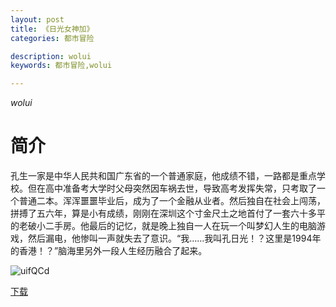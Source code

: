 ```yaml
---
layout: post
title: 《日光女神加》
categories: 都市冒险

description: wolui
keywords: 都市冒险,wolui

---
```


*wolui*

# 简介

孔生一家是中华人民共和国广东省的一个普通家庭，他成绩不错，一路都是重点学校。但在高中准备考大学时父母突然因车祸去世，导致高考发挥失常，只考取了一个普通二本。浑浑噩噩毕业后，成为了一个金融从业者。然后独自在社会上闯荡，拼搏了五六年，算是小有成绩，刚刚在深圳这个寸金尺土之地首付了一套六十多平的老破小二手房。他最后的记忆，就是晚上独自一人在玩一个叫梦幻人生的电脑游戏，然后漏电，他惨叫一声就失去了意识。“我……我叫孔日光！？这里是1994年的香港！？”脑海里另外一段人生经历融合了起来。

![uifQCd](https://cdn.jsdelivr.net/gh/YYbooks0/yybooks0img@master/bookscover2/uifQCd.1x02dhcwivhc.jpg)

[下载](https://public.by.files.1drv.com/y4mzsVSk-QikArqA42DbK9B3Y7m1p8xtEiqodNTdcnYyEzqJlNNeCqAQN0vVaT9o3cZ7d5RqvNvg6C4bKmNzQovOvI2vNhTZHXz9LTfzPq4KOe2gTiGLWMMvzOOvMcUkS0Up7EBNfoK5PyD3cb4t7RG6z2WWKmzEESgcUB2NwZSQY_rXo17u5L7Jm6uLD5nKtTmNg89SO0xsD6IMaLla_ripwL9TxRGfgZNtYFIaEdr2ZUHroTnEUIXQg2glxZpMSwn)